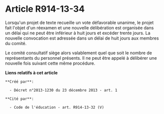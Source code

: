 # Article R914-13-34

Lorsqu'un projet de texte recueille un vote défavorable unanime, le projet fait l'objet d'un réexamen et une nouvelle
délibération est organisée dans un délai qui ne peut être inférieur à huit jours et excéder trente jours. La nouvelle
convocation est adressée dans un délai de huit jours aux membres du comité. 

Le comité consultatif siège alors valablement quel que soit le nombre de représentants du personnel présents. Il ne peut être
appelé à délibérer une nouvelle fois suivant cette même procédure.

**Liens relatifs à cet article**

	**Créé par**:

	  - Décret n°2013-1230 du 23 décembre 2013 - art. 1

	**Cité par**:

	  - Code de l'éducation - art. R914-13-32 (V)
